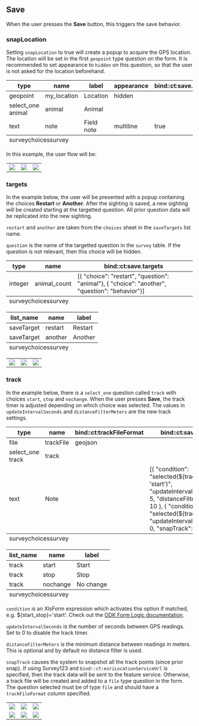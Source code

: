 ## Save
When the user presses the **Save** button, this triggers the save behavior.

### snapLocation

Setting `snapLocation` to true will create a popup to acquire the GPS location. The location will be set in the first `geopoint` type question on the form. It is recommended to set appearance to `hidden` on this question, so that the user is not asked for the location beforehand.

<table class="xlsTable">
  <thead>
    <tr>
      <th>type</th>
      <th>name</th>
      <th>label</th>
      <th>appearance</th>
      <th>bind::ct:save.snapLocation</th>
    </tr>
  </thead>
  <tbody>
    <tr>
      <td>geopoint</td>
      <td>my_location</td>
      <td>Location</td>
      <td>hidden</td>
    </tr>
    <tr>
      <td>select_one animal</td>
      <td>animal</td>
      <td>Animal</td>
      <td></td>
      <td></td>
    </tr>
    <tr>
      <td>text</td>
      <td>note</td>
      <td>Field note</td>
      <td>multiline</td>
      <td>true</td>
    </tr>
  </tbody>
  <tfoot>
    <tr>
      <td class="sheets" colspan="3"><span class="active">survey</span><span>choices</span><span>survey</span></td>
    </tr>
  </tfoot>
</table>

In this example, the user flow will be:
<table>
<tr>
<td><img src="{{ site.baseurl }}/assets/xlsform/refman-snapLocation-1.png" /></td>
<td><img src="{{ site.baseurl }}/assets/xlsform/refman-snapLocation-2.png" /></td>
<td><img src="{{ site.baseurl }}/assets/xlsform/refman-snapLocation-3.png" /></td>
</tr>
</table>

### targets
In the example below, the user will be presented with a popup containing the choices **Restart** or **Another**. After the sighting is saved, a new sighting will be created starting at the targetted question. All prior question data will be replicated into the new sighting.

`restart` and `another` are taken from the `choices` sheet in the `saveTargets` list name.

`question` is the name of the targetted question in the `survey` table. If the question is not relevant, then this choice will be hidden.

<table class="xlsTable">
  <thead>
    <tr>
      <th>type</th>
      <th>name</th>
      <th>bind::ct:save.targets</th>
    </tr>
  </thead>
  <tbody>
    <tr>
      <td>integer</td>
      <td>animal_count</td>
      <td>[{ "choice": "restart", "question": "animal"}, { "choice": "another", "question": "behavior"}]</td>
    </tr>
  </tbody>
  <tfoot>
    <tr>
      <td class="sheets" colspan="3"><span class="active">survey</span><span>choices</span><span>survey</span></td>
    </tr>
  </tfoot>
</table>

<table class="xlsTable">
  <thead>
    <tr>
      <th>list_name</th>
      <th>name</th>
      <th>label</th>
    </tr>
  </thead>
  <tbody>
    <tr>
      <td>saveTarget</td>
      <td>restart</td>
      <td>Restart</td>
    </tr>
    <tr>
      <td>saveTarget</td>
      <td>another</td>
      <td>Another</td>
    </tr>
  </tbody>
  <tfoot>
    <tr>
      <td class="sheets" colspan="3"><span>survey</span><span class="active">choices</span><span>survey</span></td>
    </tr>
  </tfoot>
</table>

<table>
<tr>
<td><img src="{{ site.baseurl }}/assets/xlsform/refman-saveTarget-1.png" /></td>
<td><img src="{{ site.baseurl }}/assets/xlsform/refman-saveTarget-2.png" /></td>
<td><img src="{{ site.baseurl }}/assets/xlsform/refman-saveTarget-3.png" /></td>
</tr>
</table>

### track
In the example below, there is a `select_one` question called `track` with choices `start`, `stop` and `nochange`. When the user presses **Save**, the track timer is adjusted depending on which choice was selected. The values in `updateIntervalSeconds` and `distanceFilterMeters` are the new track settings.

<table class="xlsTable">
  <thead>
    <tr>
      <th>type</th>
      <th>name</th>
      <th>bind::ct:trackFileFormat</th>
      <th>bind::ct:save.track</th>
    </tr>
  </thead>
  <tbody>
    <tr>
      <td>file</td>
      <td>trackFile</td>
      <td>geojson</td>
      <td></td>
    </tr>
    <tr>
      <td>select_one track</td>
      <td>track</td>
      <td></td>
      <td></td>
    </tr>
    <tr>
      <td>text</td>
      <td>Note</td>
      <td></td>
      <td>[{ "condition": "selected(${track}, 'start')", "updateIntervalSeconds": 5, "distanceFilterMeters": 10 }, { "condition": "selected(${track},'stop')", "updateIntervalSeconds": 0, "snapTrack": true }]</td>
    </tr>
  </tbody>
  <tfoot>
    <tr>
      <td class="sheets" colspan="3"><span class="active">survey</span><span>choices</span><span>survey</span></td>
    </tr>
  </tfoot>
</table>

<table class="xlsTable">
  <thead>
    <tr>
      <th>list_name</th>
      <th>name</th>
      <th>label</th>
    </tr>
  </thead>
  <tbody>
    <tr>
      <td>track</td>
      <td>start</td>
      <td>Start</td>
    </tr>
    <tr>
      <td>track</td>
      <td>stop</td>
      <td>Stop</td>
    </tr>
    <tr>
      <td>track</td>
      <td>nochange</td>
      <td>No change</td>
    </tr>
  </tbody>
  <tfoot>
    <tr>
      <td class="sheets" colspan="3"><span>survey</span><span class="active">choices</span><span>survey</span></td>
    </tr>
  </tfoot>
</table>

`condition` is an XlsForm expression which activates this option if matched, e.g. ${start_stop}='start'. Check out the [ODK Form Logic documentation](https://docs.getodk.org/form-logic/).

`updateIntervalSeconds` is the number of seconds between GPS readings. Set to 0 to disable the track timer.

`distanceFilterMeters` is the minimum distance between readings in meters. This is optional and by default no distance filter is used.

`snapTrack` causes the system to snapshot all the track points (since prior snap). If using Survey123 and  `bind::ct:esriLocationServiceUrl` is specified, then the track data will be sent to the feature service. Otherwise, a track file will be created and added to a `file` type question in the form. The question selected must be of type `file` and should have a `trackFileFormat` column specified. 

<table>
<tr>
<td><img src="{{ site.baseurl }}/assets/xlsform/refman-saveTrack-1.png" /></td>
<td><img src="{{ site.baseurl }}/assets/xlsform/refman-saveTrack-2.png" /></td>
<td><img src="{{ site.baseurl }}/assets/xlsform/refman-saveTrack-3.png" /></td>
</tr>
<tr>
<td><img src="{{ site.baseurl }}/assets/xlsform/refman-saveTrack-4.png" /></td>
<td><img src="{{ site.baseurl }}/assets/xlsform/refman-saveTrack-5.png" /></td>
<td><img src="{{ site.baseurl }}/assets/xlsform/refman-saveTrack-6.png" /></td>
</tr>
</table>
